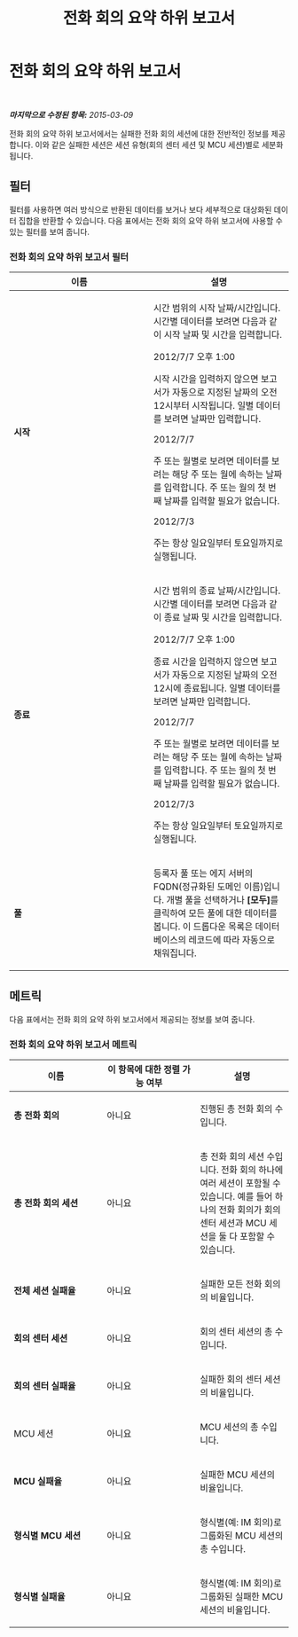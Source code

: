 ﻿---
title: 전화 회의 요약 하위 보고서
TOCTitle: 전화 회의 요약 하위 보고서
ms:assetid: 2fc1d2bf-34f5-4093-a6e2-250ec1f1b004
ms:mtpsurl: https://technet.microsoft.com/ko-kr/library/JJ204779(v=OCS.15)
ms:contentKeyID: 49303198
ms.date: 08/10/2015
mtps_version: v=OCS.15
ms.translationtype: HT
---

# 전화 회의 요약 하위 보고서

 

_**마지막으로 수정된 항목:** 2015-03-09_

전화 회의 요약 하위 보고서에서는 실패한 전화 회의 세션에 대한 전반적인 정보를 제공합니다. 이와 같은 실패한 세션은 세션 유형(회의 센터 세션 및 MCU 세션)별로 세분화됩니다.

## 필터

필터를 사용하면 여러 방식으로 반환된 데이터를 보거나 보다 세부적으로 대상화된 데이터 집합을 반환할 수 있습니다. 다음 표에서는 전화 회의 요약 하위 보고서에 사용할 수 있는 필터를 보여 줍니다.

### 전화 회의 요약 하위 보고서 필터

<table>
<colgroup>
<col style="width: 50%" />
<col style="width: 50%" />
</colgroup>
<thead>
<tr class="header">
<th>이름</th>
<th>설명</th>
</tr>
</thead>
<tbody>
<tr class="odd">
<td><p><strong>시작</strong></p></td>
<td><p>시간 범위의 시작 날짜/시간입니다. 시간별 데이터를 보려면 다음과 같이 시작 날짜 및 시간을 입력합니다.</p>
<p>2012/7/7 오후 1:00</p>
<p>시작 시간을 입력하지 않으면 보고서가 자동으로 지정된 날짜의 오전 12시부터 시작됩니다. 일별 데이터를 보려면 날짜만 입력합니다.</p>
<p>2012/7/7</p>
<p>주 또는 월별로 보려면 데이터를 보려는 해당 주 또는 월에 속하는 날짜를 입력합니다. 주 또는 월의 첫 번째 날짜를 입력할 필요가 없습니다.</p>
<p>2012/7/3</p>
<p>주는 항상 일요일부터 토요일까지로 실행됩니다.</p></td>
</tr>
<tr class="even">
<td><p><strong>종료</strong></p></td>
<td><p>시간 범위의 종료 날짜/시간입니다. 시간별 데이터를 보려면 다음과 같이 종료 날짜 및 시간을 입력합니다.</p>
<p>2012/7/7 오후 1:00</p>
<p>종료 시간을 입력하지 않으면 보고서가 자동으로 지정된 날짜의 오전 12시에 종료됩니다. 일별 데이터를 보려면 날짜만 입력합니다.</p>
<p>2012/7/7</p>
<p>주 또는 월별로 보려면 데이터를 보려는 해당 주 또는 월에 속하는 날짜를 입력합니다. 주 또는 월의 첫 번째 날짜를 입력할 필요가 없습니다.</p>
<p>2012/7/3</p>
<p>주는 항상 일요일부터 토요일까지로 실행됩니다.</p></td>
</tr>
<tr class="odd">
<td><p><strong>풀</strong></p></td>
<td><p>등록자 풀 또는 에지 서버의 FQDN(정규화된 도메인 이름)입니다. 개별 풀을 선택하거나 <strong>[모두]</strong>를 클릭하여 모든 풀에 대한 데이터를 봅니다. 이 드롭다운 목록은 데이터베이스의 레코드에 따라 자동으로 채워집니다.</p></td>
</tr>
</tbody>
</table>


## 메트릭

다음 표에서는 전화 회의 요약 하위 보고서에서 제공되는 정보를 보여 줍니다.

### 전화 회의 요약 하위 보고서 메트릭

<table>
<colgroup>
<col style="width: 33%" />
<col style="width: 33%" />
<col style="width: 33%" />
</colgroup>
<thead>
<tr class="header">
<th>이름</th>
<th>이 항목에 대한 정렬 가능 여부</th>
<th>설명</th>
</tr>
</thead>
<tbody>
<tr class="odd">
<td><p><strong>총 전화 회의</strong></p></td>
<td><p>아니요</p></td>
<td><p>진행된 총 전화 회의 수입니다.</p></td>
</tr>
<tr class="even">
<td><p><strong>총 전화 회의 세션</strong></p></td>
<td><p>아니요</p></td>
<td><p>총 전화 회의 세션 수입니다. 전화 회의 하나에 여러 세션이 포함될 수 있습니다. 예를 들어 하나의 전화 회의가 회의 센터 세션과 MCU 세션을 둘 다 포함할 수 있습니다.</p></td>
</tr>
<tr class="odd">
<td><p><strong>전체 세션 실패율</strong></p></td>
<td><p>아니요</p></td>
<td><p>실패한 모든 전화 회의의 비율입니다.</p></td>
</tr>
<tr class="even">
<td><p><strong>회의 센터 세션</strong></p></td>
<td><p>아니요</p></td>
<td><p>회의 센터 세션의 총 수입니다.</p></td>
</tr>
<tr class="odd">
<td><p><strong>회의 센터 실패율</strong></p></td>
<td><p>아니요</p></td>
<td><p>실패한 회의 센터 세션의 비율입니다.</p></td>
</tr>
<tr class="even">
<td><p>MCU 세션</p></td>
<td><p>아니요</p></td>
<td><p>MCU 세션의 총 수입니다.</p></td>
</tr>
<tr class="odd">
<td><p><strong>MCU 실패율</strong></p></td>
<td><p>아니요</p></td>
<td><p>실패한 MCU 세션의 비율입니다.</p></td>
</tr>
<tr class="even">
<td><p><strong>형식별 MCU 세션</strong></p></td>
<td><p>아니요</p></td>
<td><p>형식별(예: IM 회의)로 그룹화된 MCU 세션의 총 수입니다.</p></td>
</tr>
<tr class="odd">
<td><p><strong>형식별 실패율</strong></p></td>
<td><p>아니요</p></td>
<td><p>형식별(예: IM 회의)로 그룹화된 실패한 MCU 세션의 비율입니다.</p></td>
</tr>
</tbody>
</table>

